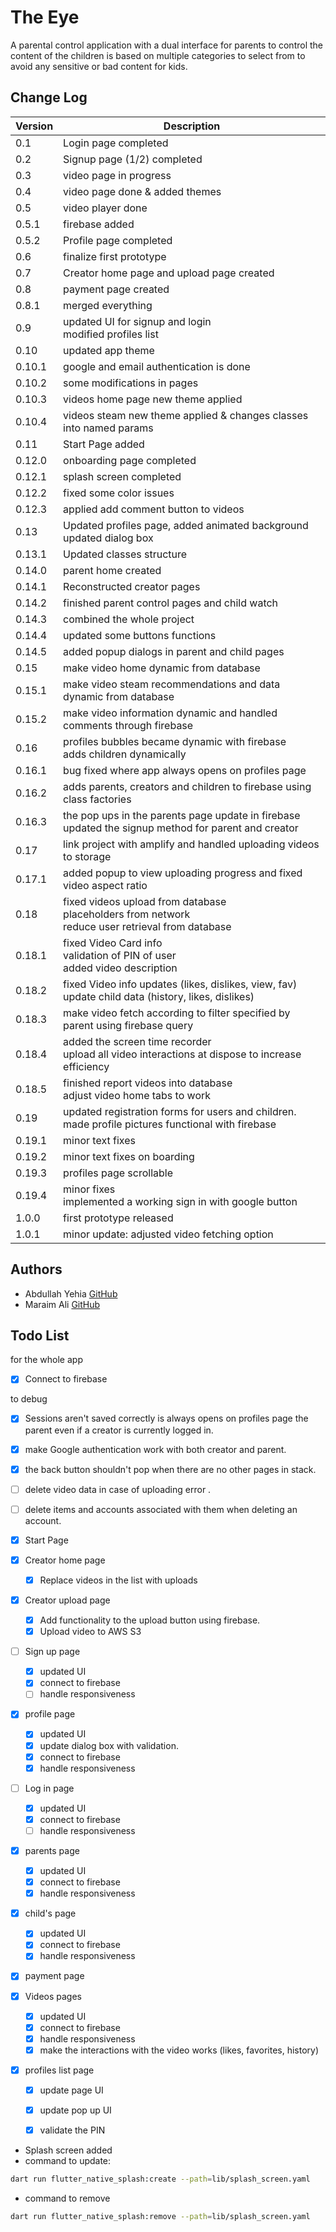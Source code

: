 # The Eye

A parental control application with a dual interface for parents to control
the content of the children is based on multiple categories to select from
to avoid any sensitive or bad content for kids.

## Change Log

| Version | Description                                                                                               |
|---------|-----------------------------------------------------------------------------------------------------------|
| 0.1     | Login page completed                                                                                      |
| 0.2     | Signup page (1/2) completed                                                                               |
| 0.3     | video page in progress                                                                                    |
| 0.4     | video page done & added themes                                                                            |
| 0.5     | video player done                                                                                         |
| 0.5.1   | firebase added                                                                                            |
| 0.5.2   | Profile page completed                                                                                    |
| 0.6     | finalize first prototype                                                                                  |
| 0.7     | Creator home page and upload page created                                                                 |
| 0.8     | payment page created                                                                                      |
| 0.8.1   | merged everything                                                                                         |
| 0.9     | updated UI for signup and login<br/> modified profiles list                                               |
| 0.10    | updated app theme                                                                                         |
| 0.10.1  | google and email authentication is done                                                                   |
| 0.10.2  | some modifications in pages                                                                               |
| 0.10.3  | videos home page new theme applied                                                                        |
| 0.10.4  | videos steam new theme applied & changes classes into named params                                        |
| 0.11    | Start Page added                                                                                          |
| 0.12.0  | onboarding page completed                                                                                 |
| 0.12.1  | splash screen completed                                                                                   |
| 0.12.2  | fixed some color issues                                                                                   |
| 0.12.3  | applied add comment button to videos                                                                      |
| 0.13    | Updated profiles page, added animated background <br/>updated dialog box                                  |
| 0.13.1  | Updated classes structure                                                                                 |
| 0.14.0  | parent home created                                                                                       |
| 0.14.1  | Reconstructed creator pages                                                                               |
| 0.14.2  | finished parent control pages and child watch                                                             |
| 0.14.3  | combined the whole project                                                                                |
| 0.14.4  | updated some buttons functions                                                                            |
| 0.14.5  | added popup dialogs in parent and child pages                                                             |
| 0.15    | make video home dynamic from database                                                                     |
| 0.15.1  | make video steam recommendations and data dynamic from database                                           |
| 0.15.2  | make video information dynamic and handled comments through firebase                                      |
| 0.16    | profiles bubbles became dynamic with firebase <br/>adds children dynamically                              |
| 0.16.1  | bug fixed where app always opens on profiles page                                                         |
| 0.16.2  | adds parents, creators and children to firebase using class factories                                     |
| 0.16.3  | the pop ups in the parents page update in firebase <br/>updated the signup method for parent and creator  |
| 0.17    | link project with amplify and handled uploading videos to storage                                         |
| 0.17.1  | added popup to view uploading progress and fixed video aspect ratio                                       |
| 0.18    | fixed videos upload from database <br/>placeholders from network <br/>reduce user retrieval from database |
| 0.18.1  | fixed Video Card info <br/>validation of PIN of user <br/>added video description                         |
| 0.18.2  | fixed Video info updates (likes, dislikes, view, fav) <br/>update child data (history, likes, dislikes)   |
| 0.18.3  | make video fetch according to filter specified by parent using firebase query                             |
| 0.18.4  | added the screen time recorder <br/>upload all video interactions at dispose to increase efficiency       |
| 0.18.5  | finished report videos into database <br/>adjust video home tabs to work                                  |
| 0.19    | updated registration forms for users and children. <br/>made profile pictures functional with firebase    |
| 0.19.1  | minor text fixes                                                                                          |
| 0.19.2  | minor text fixes on boarding                                                                              |
| 0.19.3  | profiles page scrollable                                                                                  |
| 0.19.4  | minor fixes<br/>implemented a working sign in with google button                                          |
| 1.0.0   | first prototype released                                                                                  |
| 1.0.1   | minor update: adjusted video fetching option                                                              |

## Authors

- Abdullah Yehia [GitHub](https://github.com/A-Yehia19)
- Maraim Ali [GitHub](https://github.com/mariam2001)

## Todo List

for the whole app
- [x] Connect to firebase

to debug
- [x] Sessions aren't saved correctly is always opens on profiles page the parent even if a creator is currently logged in.
- [x] make Google authentication work with both creator and parent.
- [x] the back button shouldn't pop when there are no other pages in stack.
- [ ] delete video data in case of uploading error .
- [ ] delete items and accounts associated with them when deleting an account.

- [x] Start Page
- [x] Creator home page
  - [x] Replace videos in the list with uploads 
- [x] Creator upload page
  - [x] Add functionality to the upload button using firebase.
  - [x] Upload video to AWS S3
- [ ] Sign up page
  - [x] updated UI
  - [x] connect to firebase
  - [ ] handle responsiveness
- [x] profile page
  - [x] updated UI
  - [x] update dialog box with validation.
  - [x] connect to firebase
  - [x] handle responsiveness
- [ ] Log in page
  - [x] updated UI
  - [x] connect to firebase
  - [ ] handle responsiveness
- [x] parents page
  - [x] updated UI
  - [x] connect to firebase
  - [x] handle responsiveness
- [x] child's page
  - [x] updated UI
  - [x] connect to firebase
  - [x] handle responsiveness
- [x] payment page
- [x] Videos pages
  - [x] updated UI
  - [x] connect to firebase
  - [x] handle responsiveness
  - [x] make the interactions with the video works (likes, favorites, history)
- [x] profiles list page
  - [x] update page UI
  - [x] update pop up UI
  - [x] validate the PIN


- Splash screen added
- command to update:

```bash
dart run flutter_native_splash:create --path=lib/splash_screen.yaml
```

- command to remove

```bash
dart run flutter_native_splash:remove --path=lib/splash_screen.yaml
```
